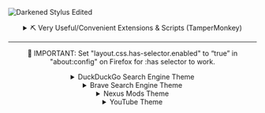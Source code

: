 ![Darkened Stylus Edited](https://user-images.githubusercontent.com/78914154/191014782-882e8712-0aa4-441a-b7e4-cbb73d9e5fe6.png)

<details>
  <summary align="center">⛏ Very Useful/Convenient Extensions & Scripts (TamperMonkey)</summary>
  <br>

### Extensions
**[Firefox Color](https://addons.mozilla.org/en-US/firefox/addon/firefox-color/)** | Build, save and share beautiful Firefox themes.  
**[Canvas Blocker](https://addons.mozilla.org/en-US/firefox/addon/canvasblocker/)** | Alters some JS APIs to prevent fingerprinting.  
**[Bypass Paywalls Clean](https://addons.mozilla.org/en-US/firefox/addon/bypass-paywalls-clean/)** | Bypass Paywalls of (custom) news sites.  
**[DownThemAll!](https://addons.mozilla.org/en-US/firefox/addon/downthemall/)** | The Mass Downloader for your browser; this does a lot more than I thought.  
**[Enhancer for YouTube](https://addons.mozilla.org/en-US/firefox/addon/enhancer-for-youtube/)** | Take control of YouTube and boost your user experience! Bye Bye ads.  
**[FastForward](https://addons.mozilla.org/en-US/firefox/addon/fastforwardteam/)** | Don't waste time with compliance. Use FastForward to skip annoying URL "shorteners".  
**[Vimium C - All by Keyboard](https://addons.mozilla.org/en-US/firefox/addon/vimium-c/)** | A keyboard shortcut tool for keyboard-based page navigation + more.  
**[Simple Translate](https://addons.mozilla.org/en-US/firefox/addon/simple-translate/)** | Quickly translate selected or typed text on web pages. Supports Google Translate and DeepL API.  
**[Skip Redirect](https://addons.mozilla.org/en-US/firefox/addon/skip-redirect/)** | This add-on tries to extract the final url from the intermediary url and goes there straight away if successful.  
**[New Window Setup](https://addons.mozilla.org/en-US/firefox/addon/new_window_setup/)** | New Window Setup allows you to setup where will Firefox create new windows - on which monitor and with what size.  
**[Gesturefy](https://addons.mozilla.org/en-US/firefox/addon/gesturefy/)** | Navigate, operate, and browse faster with mouse gestures! A customizable mouse gesture add-on with a variety of different commands.  
**[SponsorBlock - Skip Sponsorships on YouTube](https://addons.mozilla.org/en-US/firefox/addon/sponsorblock)**  | An community driven database to remove sponsors section and stuff from YouTube videos. (not to be confused with ads.)  
**[uBlock Origin](https://addons.mozilla.org/en-US/firefox/addon/ublock-origin/)** | Bypass Ads, link shortner, script blocker and much more | **[The Big Blocklist Collection](https://firebog.net/)** | **[Block Keywords](https://www.reddit.com/r/uBlockOrigin/comments/zwmasb/anyone_has_any_idea_how_to_block_keywords_on/)** | **[Hide Element That Contains A Certain Word](https://superuser.com/questions/1285891/ublock-hide-any-element-that-contains-text-with-a-given-word)** & **[Filter Syntax](https://github.com/gorhill/uBlock/wiki/Static-filter-syntax#style)**.  

### Scripts
**[Steam Bundle Sites Extension](https://greasyfork.org/en/scripts/32865-steam-bundle-sites-extension)** | A steam bundle sites' tool kits.  
**[Login reminder popup remover](https://greasyfork.org/en/scripts/395497-login-reminder-popup-remover)** | Removes the nagging login popups and banner.  
**[YouTube CPU Tamer by AnimationFrame](https://greasyfork.org/en/scripts/431573-youtube-cpu-tamer-by-animationframe)** | Reduce Browser's Energy Impact for playing YouTube Video.  
**[General URL Cleaner](https://greasyfork.org/en/scripts/395298-general-url-cleaner)**/**[Link Untracker](https://greasyfork.org/en/scripts/35605-link-untracker)** | Remove tracking elements from links, or you can use **[uBlock Origin](https://www.reddit.com/r/uBlockOrigin/comments/sxfxm8/trying_to_reduce_the_use_of_redundant_extensions/)** for this.  
**[Nexus No Wait](https://greasyfork.org/en/scripts/394039-nexus-no-wait)** | Download from Nexusmods.com without wait and redirect (support Manual/Vortex/MO2/NMM).  
**[Simple YouTube Age Restriction Bypass](https://greasyfork.org/en/scripts/423851-simple-youtube-age-restriction-bypass)** | Watch age restricted videos on YouTube without login and without age verification.  
**[Get Data from Steam / SteamDB](https://github.com/Sak32009/GetDLCInfoFromSteamDB/)** | Extracts all data needed to generate DLCs formats, depot.sha1 and appmanifest.acf for Steam games.  
**[Youtube-Recommended-Remover](https://github.com/misspent/Youtube-Recommended-Remover)** | Hover over a YouTube video's thumbnail with your mouse while holding down assigned key to remove it.  
**[Pagetual](https://greasyfork.org/en/scripts/438684-pagetual)** | Most powerful auto-pager script. Auto loading next paginated web pages and inserting into current page + supports thousands of sites.  
**[YouTube Web Tweaks](https://greasyfork.org/en/scripts/447802-youtube-web-tweaks)** | It speeds up YouTube by 50% by modified configs (including the removal of the annoying "Video paused. Continue watching?" popup).  
**[Netflix Marathon (Pausable)](https://greasyfork.org/en/scripts/420475-netflix-marathon-pausable)** | skips recaps, intros, credits, and ads, and clicks "next episode" prompts on Netflix, Amazon Prime Video, Hulu, HBO Max, Starz, Disney+, and Hotstar.  
**[Steam Currency Convert: Convert ARS to USD](https://greasyfork.org/en/scripts/444117-steam-currency-convert-convert-ars-to-usd)** | Very easy to modify yourself.  

### Others
~~**[Crunchyroll Skip Ads](https://greasyfork.org/en/scripts/398005-crunchyroll-skip-ads)**~~ | Skips ads on crunchyroll.  
**[Steam Bundle Sites Extension](https://greasyfork.org/en/scripts/32865-steam-bundle-sites-extension)** | A steam bundle sites' tool kits.  
**[AdNauseam](https://github.com/dhowe/AdNauseam)** | If what they say does work, then I'm sold **[Click me](https://youtu.be/jJsGxsF3CLc)**.  
**[Linkify Plus Plus](https://greasyfork.org/en/scripts/4255-linkify-plus-plus)** | Based on Linkify Plus. Turn plain text URLs into links.  
**[Pirated games on store pages](https://greasyfork.org/en/scripts/447044-pirated-games-on-store-pages)** | Adds links to pirated games on multiple stores.  
**[Anti-Cookies Consent](https://greasyfork.org/en/scripts/432050-anti-cookies-consent/code)** / **[I still don't care about cookies](https://chrome.google.com/webstore/detail/i-still-dont-care-about-c/edibdbjcniadpccecjdfdjjppcpchdlm/related)** | Removes cookie warnings/pop-ups.  

</details>

---
<p align="center">
📢 IMPORTANT: Set "layout.css.has-selector.enabled" to “true” in "about:config" on Firefox for :has selector to work.
<p>

<details>
  <summary align="center">DuckDuckGo Search Engine Theme</summary>
  <br>

## ⛔ Best on 1440p+ monitors; not tested on a 1080p display given that I don't have one.

📢 **IMPORTANT**: Your browser has to support :has selector for this and most of my other themes to work properly | Set `layout.css.has-selector.enabled` to “true” in `about:config` on Firefox for :has selector to work.  
📢 **IMPORTANT**: Add/remove an "M" at the end of the "duckduckgo.co(m)" below each snippet section for the snippet to work/not  
📢 **IMPORTANT**: If you have issues please click the "Homepage" button and go to issues on the GitHub page or click [this](https://github.com/misspent/Darkened-Stylus-Themes/issues).  
📢 **IMPORTANT**: Enable Dark Mode in quick settings  
**Other**: Zoom 90% on 1440p for ultimate climax (ctrl+scroll wheel up/down)  

### 📥 Installation
Set your appearance to "Dark" on YouTube  
Make sure you have the Stylus browser extension installed   
    - **[Chrome Webstore](https://chrome.google.com/webstore/detail/stylus/clngdbkpkpeebahjckkjfobafhncgmne)**  
    - **[Firefox Addons](https://addons.mozilla.org/en-US/firefox/addon/styl-us/)**  
After installing, head over to [this link](https://userstyles.world/style/12012/duckduckgo-styled) and click the "install" button. When it redirects you click "Install Stylus" button at the top left of that page.  

### My Other Themes
- [YouTube Theme](https://userstyles.world/style/6817/youtube-styled)  
- [Nexus Mods Theme](https://userstyles.world/style/6620/nexus-mods-darkened)
- [Brave Search Engine Theme](https://userstyles.world/style/7292/brave-styled)  

<h1 align="center">Preview</h1>

![1  DuckDuckGo All Page Image](https://github.com/misspent/Darkened-Stylus-Themes/assets/78914154/af5706e4-57a6-493e-99d7-c1f94d75994c)

### ✅ Features
* ✔️ More Results
* ✔️ Everything Square
* ✔️ Variables so you can tweak yourself
* ❌ If you have a 1080p monitor, you might need to modify the classes for which I haven't defined variables  
* ⭕ Work in progress, not perfect and more than likely never will be
* ⛔ Works in different ways depending on your resolution, I only have 1440p display
* ⛔ I use the [LibreWolf](https://librewolf.net) Browser  

### 🛠️ Random bs to you
- If you have a 1080p display and know CSS, any help with making it look "right" will be greatly appreciated. You'll have to open something on my [GitHub](https://github.com/misspent/Darkened-Stylus-Themes) to be able to contact me. Hopefully I respond fast given how I get Discord notifications (massive QoL).  
- I do not use DuckDuckGo as my search engine; I use [Brave](https://search.brave.com/). So if something does get changed, I may not know.  

<h1 align="center", margin= "0">📷 More Screenshots</h1>

<h4 align="center">(Previews/screenshots may become out-of-date at some point)</h4>

### More News Results

![3  DuckDuckGo News Page Image](https://github.com/misspent/Darkened-Stylus-Themes/assets/78914154/f6d372b3-73b7-403b-a88d-38b3243a4a5f)

### Videos Section Results

![2  DuckDuckGo Videos Page Image](https://github.com/misspent/Darkened-Stylus-Themes/assets/78914154/0e0dad1d-a3fd-4142-92a6-1222a4287bd4)

### Make sure your settings are this (Infinite Scroll should be fine?)

![5  DuckDuckGo Settings Image](https://github.com/misspent/Darkened-Stylus-Themes/assets/78914154/25a01337-538b-4924-9b55-c319a2e7d059)

<details>
  <summary align="center">📜 Configurable & Extra's</summary>
  <br>

### ⌨ Variables

```css
:root {
    /* Main colours */
    --background-primary: #101010;
    --background-secondary: #161616;
    --background-tertiary: #181818;
    --background-snippet: #151515;
    --background-other: #121212; /* Related searches container background */
    /* Buttons/Other */
    --more-buttons: #202020;
    --more-button-hover: #252525;
    --border-color: #202020;
    --Result-Seperator: none; /* none = off, initial = on | Settings this to "none" = infinite scrolling effect... Looks hot */
    /* Optional */
    --Website-link-Directory-tree: inherit; /* none = off, inherit = on */
    --Feedback-button: none; /* none = off, flex = on */
    --main-footer: none; /* none = off, block = on */
    /* Results, work together | Increase/decrease other values by 1 when changing "--Result-Snippets" | DO NOT GO LOWER THAN 2! */
    --Result-Snippets: 3;
    --Searches-Related-Start: 3;
    --Searches-Related-End: 4;
	--News-Section-Snippets: 3;
   /* Removals | none = off, block = on */
   --Related-Searches-Container: none; /* Related Searches */
   --Recent-News-Container: none; /* Recent News */
   --Images-for-Container: none; /* Images for */
   --Videos-Container: none; /* Videos */
   --DuckDuckGo-Logo-Top: none; /* DDG Icon */
}
```

</details>


</details>

<details>
  <summary align="center">Brave Search Engine Theme</summary>
  <br>

<h1 align="center">Preview</h1>

![Preview Brave Search Engine](https://github.com/misspent/Darkened-Stylus-Themes/assets/78914154/7ec6edaf-034b-429b-a355-e28d9a802411)

<h1 align="center">📌 Information</h1>

### 📥 Installation
Set your appearance to "Dark" on YouTube  
Make sure you have the Stylus browser extension installed   
    - **[Chrome Webstore](https://chrome.google.com/webstore/detail/stylus/clngdbkpkpeebahjckkjfobafhncgmne)**  
    - **[Firefox Addons](https://addons.mozilla.org/en-US/firefox/addon/styl-us/)**  
After installing, head over to [this link](https://userstyles.world/style/7292/brave-styled) and click the "install" button. When it redirects you click "Install Stylus" button at the top left of that page.  
📢 **IMPORTANT**: Add/remove an "M" at the end of the "search.brave.co(m)" below each snippet section for the snippet to work/not  
📢 **IMPORTANT**: Enable Dark Mode in quick settings 

### ✅ Features
* ✔️ Everything is square
* ✔️ Colour coding (optional)
* ✔️ More results + Other features
* ❌ Can't change the colours of anything unless you know what you're looking for 
* ⭕ Work in progress, not perfect and more than likely never will be.
* ⛔ May not work properly for other browsers, nor will it work that well when not in dark mode
* ⛔ Works in different ways depending on your resolution, I only have 1440p display.

### 🖥️ Scripts I use
[Brave - Discussions Reddit Title Replacer](https://greasyfork.org/en/scripts/477491-brave-discussions-reddit-title-replacer)  
[Brave Auto-Expand All "Show More" buttons + Others](https://greasyfork.org/en/scripts/477492-brave-auto-expand-all-show-more-buttons-others)  

<details>
  <summary align="center">📜 Configurable & Extra's</summary>
  <br>

<h3 align="center">⌨ Variables</h3>

```css
:root {
    --Feedback-Right-Sidebar-Button: none;  /* none = off, flex = on */
    --Find-elsewhere-bar: none; /* none = off, flex = on */
    /* => More Results Amount <= */
    --Result-Tiles: 3; /* Default= 3 */
}
```

</details>


<h1 align="center", margin= "0">📷 More Screenshots</h1>

<h4 align="center">(Previews/screenshots may become out-of-date at some point)</h4>

<h3 align="center">Images Results Page</h3>

![Images - Brave Search Engine](https://github.com/misspent/Darkened-Stylus-Themes/assets/78914154/b4620e17-2c55-45a6-a50f-d7d89b9a117f)

<details>
  <summary align="center">🖥️ Different Displays Examples</summary>
  <br>

<h3 align="center">1080p Display</h3>

![Brave All Results (1080p Display)](https://user-images.githubusercontent.com/78914154/201535147-1c9e4273-d5eb-4ad8-b39d-d586bb4916d3.png)

<h3 align="center">1440p Display</h3>

![Brave All Results - More Results (1440p Display)](https://user-images.githubusercontent.com/78914154/201535151-a6d66ced-6ce0-424a-a224-cf6d9937e0ef.png)

</details>


<h3 align="center">More Results All Page (outdated)</h3>

![Brave All Results - More Results](https://user-images.githubusercontent.com/78914154/201535136-2a827800-0cb8-4c55-b954-ce6abc213ed3.png)

| Videos Section | News Section |
| :---------: | :---------: |
| <img width=475 src="https://github.com/misspent/Darkened-Stylus-Themes/assets/78914154/ffe70365-5480-49e8-af78-6bfb600215c1"></img>  | <img width=480 src="https://github.com/misspent/Darkened-Stylus-Themes/assets/78914154/50ff5e78-c5fe-4706-b585-257737da937a"></img>  |


</details>


<details>
  <summary align="center">Nexus Mods Theme</summary>
  <br>

<h1 align="center">Preview</h1>

![Main Game Mod Page](https://user-images.githubusercontent.com/78914154/199609133-ad16ca07-1913-4629-b7fe-313a04b4ac15.png)

<h1 align="center">📌 Information</h1>

### 📥 Installation
Make sure you have the Stylus browser extension installed   
    - **[Chrome Webstore](https://chrome.google.com/webstore/detail/stylus/clngdbkpkpeebahjckkjfobafhncgmne)**  
    - **[Firefox Addons](https://addons.mozilla.org/en-US/firefox/addon/styl-us/)**  
After installing, head over to [this link](https://userstyles.world/style/6620/nexus-mods-darkened) and click the "install" button. 
When it redirects you click "Install Stylus" button at the top left of that page.  
    - Optional: **[Nexus no wait](https://greasyfork.org/en/scripts/394039-nexus-no-wait)** | You'll need TamperMonkey extension for this to work.  

### ✅ Features
* ✔️ Good ol' darkness
* ✔️ Optional Scrollbars
* ✔️ Optional Compact Mode
* ❌ Can't change the colours of particular stuff unless you know what you're looking for
* ⭕ Work in progress and "should" stay up-to-date
* 🌟 List > Tiles

<details>
  <summary align="center">📜 Configurable & Extra's</summary>
  <br>

<h3 align="center">⌛ Extra Information</h3>

- You can disable the whole "Compact" section to make Nexus look somewhat normal but with Darkened's colour scheme  
- Switch between the display modes -> Tiles & List on Nexus (Tiles is the best in my opinion)  

<h3 align="center">⌨ Variables</h3>

```css
:root {
    --Hot-Mods: flex;  /* none = off, flex = on | Example: https://www.nexusmods.com/skyrim */
    --Premium-Banner: none; /* none = off, flex = on | Example: https://www.nexusmods.com/eldenring */
    --Collection-banner: flex; /* none = off, flex = on | Example: https://www.nexusmods.com/skyrim */
    --Top-Searchbar-Icon: none;  /* none = off, flex = on */
    --footer-Main: none; /* none = off, grid = on | Stats, Support, etc */
    --footer-social: none; /* none = off, grid = on | Discord, Twitter, Facebook, etc */
    --footer-ToS: none; /* none = off, flex = on | Copyright acts, Terms of Service & Privacy Policy */
    --Wrapper: 1920px; /* Inherit = max-content?, Default: 1340px */
    --Tile-Description-Height: 180px;
    --Mod-Tiles: 4;
    --Mod-Tiles-Home-Page: 7; /* Change this when you're on display mode "List" NOT "Tiles" */
    --Filter-Order: none; /* none = off, inherit = on */
    --Filter-Show-Premium-Only: none; /* none = off, inherit = on */

    /* Normal NexusMods colour imo  */
    --theme-primary: #D98F40;
    --theme-primary-translucent: #da8e35d8;
    --theme-secondary: #b4762c;
    --theme-dark: #C87B28;
}
body.scheme-theme-ReskinBlue { /* Example: https://www.nexusmods.com/skyrim/mods/3863 */
    --theme-primary: #57a5cc;
    --theme-primary-translucent: #57a5ccd8;
    --theme-secondary: #4584a3;
    --theme-dark: #356983;
}
body.scheme-theme-Sepia { /* Example: https://www.nexusmods.com/darksouls3/mods/310 */
    --theme-primary: #a5704f;
    --theme-primary-translucent: #a5704fd8;
    --theme-secondary: #9a7d6b;
    --theme-dark: #604331;
}
```

<h3 align="center">Optional List & Tile version -> change the "--Mod-Tiles" to your liking </h3>

<div align="center">

https://user-images.githubusercontent.com/78914154/191626228-b5b0e9ec-dd0b-4763-a289-f3bf144dc870.mp4

</div>

</details>


<h1 align="center", margin= "0">📷 More Screenshots</h1>

<h4 align="center">(Previews/screenshots may become out-of-date at some point)</h4>

<h3 align="center">Main Page</h3>

![Main Page](https://user-images.githubusercontent.com/78914154/191014886-03e56aec-4291-40fa-8afd-c33daee1d757.png)

<h3 align="center">Main Game Home Page</h3>

![Main Game Home Page](https://user-images.githubusercontent.com/78914154/191014940-bcfc8697-d027-4436-9f24-5823cc89ade1.png)

<h3 align="center">Game Mods Page (Grid)</h3>

![Grid Game mods page](https://user-images.githubusercontent.com/78914154/192757905-672866e6-2af3-43be-a122-b790ced1d6bb.png)

<h3 align="center">Main Game Home Page Compact (Grid)</h3>

![Main Game Home Page Version 2](https://user-images.githubusercontent.com/78914154/192758014-bba9180a-bd5c-4d34-8f3f-78380106c631.png)

</details>



<details>
  <summary align="center">YouTube Theme</summary>
  <br>

<h1 align="center">Preview</h1>

![Home Page - Highly Configurable  Edited](https://user-images.githubusercontent.com/78914154/230607792-18bb785f-9bb3-4839-a5f9-6cf08cb143d7.gif)

<h1 align="center">📌 Information</h1>

### 📥 Installation
Set your appearance to "Dark" on YouTube  
Make sure you have the Stylus browser extension installed   
    - **[Chrome Webstore](https://chrome.google.com/webstore/detail/stylus/clngdbkpkpeebahjckkjfobafhncgmne)**  
    - **[Firefox Addons](https://addons.mozilla.org/en-US/firefox/addon/styl-us/)**  
After installing, head over to [this link](https://userstyles.world/style/6817/youtube-mods-darkened) and click the "install" button. When it redirects you click "Install Stylus" button at the top left of that page.  
📢 **IMPORTANT**: Add/remove an "M" at the end of the "youtube.co(m)" below each snippet section for the snippet to work/not  
📢 **IMPORTANT**: Enable Dark Mode in appearance settings 

### 🔌 **You'll need TamperMonkey extension for the optional extension to work.**  
**Main**  
➪      Optional: **[SponsorBlock - Skip Sponsorships on YouTube](https://addons.mozilla.org/en-US/firefox/addon/sponsorblock)**  | An community driven database to remove sponsors section and stuff from YouTube videos. (not to be confused with ads.)  
➪      Optional: **[I'm not interested in this fucking YouTube video!](https://greasyfork.org/en/scripts/436380-i-m-not-interested-in-this-youtube-video)**  
➪      Optional: **[Simple YouTube Age Restriction Bypass](https://greasyfork.org/en/scripts/423851-simple-youtube-age-restriction-bypass)**  
➪      Optional: **[Youtube Anti Shorts](https://greasyfork.org/en/scripts/441709-youtube-anti-shorts)**  
**Other**  
➪      Optional: **[Youtube - dismiss sign-in](https://greasyfork.org/en/scripts/412178-youtube-dismiss-sign-in)**  
➪      Optional: **[Login reminder popup remover](https://greasyfork.org/en/scripts/395497-login-reminder-popup-remover)**  
➪      Optional: **[YouTube Polymer Engine Fixes](https://greasyfork.org/en/scripts/405614-youtube-polymer-engine-fixes)**  
➪      Optional: **[YouTube - Proper Description](https://greasyfork.org/en/scripts/440613-youtube-proper-description)**  
➪      Optional: **[Return YouTube Dislike - Script](https://greasyfork.org/en/scripts/436115-return-youtube-dislike)** | **[Return YouTube Dislike - Extension](https://addons.mozilla.org/en-US/firefox/addon/return-youtube-dislikes/)**  
➪      Optional: **[Youtube Ad Cleaner(Include Non-Skippable Ads- works)](https://greasyfork.org/en/scripts/386925-youtube-ad-cleaner-include-non-skippable-ads-works)** or **[Auto Close YouTube Ads](https://greasyfork.org/en/scripts/9165-auto-close-youtube-ads)**  
➪      Optional: **[YouTube - Remove YouTube shorts and noise from main page](https://greasyfork.org/en/scripts/450047-youtube-remove-youtube-shorts-and-noise-from-main-page)**  
➪      Optional: **[Nova YouTube](https://greasyfork.org/en/scripts/433360-nova-youtube)** | Big boy version of **[Enhancer for YouTube™](https://chrome.google.com/webstore/detail/enhancer-for-youtube/ponfpcnoihfmfllpaingbgckeeldkhle?hl=en-US)**  
**Better Performance**  
➪ Optional: **[YouTube Web Tweaks](https://greasyfork.org/en/scripts/447802-youtube-web-tweaks)** | It speeds up YouTube by 50% by modified configs (including the removal of the Shorts button and the "Video paused. Continue watching?" popup).  
➪ Optional: **[YouTube CPU Tamer by AnimationFrame](https://greasyfork.org/en/scripts/431573-youtube-cpu-tamer-by-animationframe)** | Tested this whilst playing a game on my primary monitor and watching a video on my second monitor; it shockingly helped more than I thought it would. It's less choppy in most circumstances than it was with it off and makes it 20x more bearable. This, in conjunction with "YouTube Web Tweaks", makes the overall experience of YouTube better imo. Things load quicker, and it overall feels sharper.  


### ✅ Features
* ✔️ Optional More Home Results
* ✔️ Optional More Comments Results
* ✔️ Optional Sidebar Hidden unless hovered
* ✔️ Optional More Watching Video Recommended Results
* ✔️ Remove text from action buttons except the Like/Dislike buttons
* ✔️ Old YouTube Layout (not made by me | Thank You sapondanaisriwan)
* ✔️ + More options that I'm too lazy to add here
* ❌ Can't change the colours of certain stuff unless you know what you're looking for
* ❌ I can't change the suggestion dropdown when you select the search bar… With/without the privacy settings on  
* ⭕ Work in progress, not perfect and more than likely never will be.
* ⛔ May not work properly for other browsers, nor will it work that well when signed out
* ⛔ I use the LibreWolf Browser (108.0.1-1 as of 07/04/2023)
* ➪ ⛔ ~~I have YouTube Premium, so I have no idea what it would look like without YouTube Premium~~.

<details>
  <summary align="center">📜 Configurable & Extra's</summary>
  <br>

<h3 align="center">⌛ Extra Information</h3>

- You can disable the other 2 sections to make the results and comment section look "normal"  
- I have YouTube Premium, so I have no idea what it would look like without YouTube Premium.

<h3 align="center">⌨ Variables</h3>

```css
:root {
    --background-primary: #212121;
    --background-secondary: #090909;
    --background-tertiary: #121212;
    --background-hover: #202020;
    --background-video-renderer: #101010;
    --background-comment-renderer: rgba(28, 28, 28, 1);
    --background-title: #151515;
    --background-description: #181818;
    --title-text: #ccc;
    --server-radius: 0px;
    --avatar-radius: 0px;
    /* => Optional Tweaks <= */
    --header-Chip-bar: flex; /* none = OFF | flex = ON | Home Page */
    --Sidebar-Buy-Download-Advertisement: none; /* none = OFF | block = ON | Watching a Video Sidebar on right side */
    --YouTube-Title-Hash-Tag: none; /* none = OFF | block = ON */
    --Donation-Containers: none; /* none = OFF | block = ON | Watching a Video Sidebar on right side */
    --Only-Recommended-on-Homepage: none; /* none = OFF | flex = ON */
    --Action-Bar-Names-Save-Share-Etc: inline-block; /* none = OFF | inline-flex = ON */
    --Info-Card: none; /* none = OFF | flex = ON */
    /* Sidebar */
    --entry-shorts: none; /* none = OFF | flex = ON */
    --Home-Explore-Section-Sidebar: flex; /* none = OFF | flex = ON */
    --Originals-Sidebar-Tab: flex; /* none = OFF | flex = ON */
    --YouTube-Music-Sidebar-Tab: flex; /* none = OFF | flex = ON */
    --Whole-Explore-Section-Sidebar: block;  /* none = OFF | block = ON */
    --Whole-More-From-YouTube-Section: block; /* none = OFF | block = ON */
    --Useless-Service-Sidebar-Tabs: flex; /* none = OFF | flex = ON */
    --Sidebar-Credits-Footer: none; /* none = OFF | block = ON */
    /* Video Toolbar Buttons | none = OFF | inline-flex = ON */
    --Download-Button: inline-flex;
    --Thanks-Button: none;
    --Clip-Button: none;
    /* => Additions <= */
    --Subscription-Tab-Tiles-Width: 1704px; /* 2343px/2130px/1920px for 1440p & 1704px for 1080p | Default: 1278px/1284px; */
    --Comments: 2;
    /* => YouTube Search Result Tiles Amount <= */
    --Main-Results-Width: 100%; /* 1920px/2100px = Good | 100% = maximize space */
    --Result-Tiles: 4;
}
```

</details>

<details>
  <summary align="center">My uBlock Origin Filters</summary>
  <br>

## ⌛ Add this to your "My Filters" page

```
! ===============================> YouTube <===============================
! iframe redirect | Remove this if you don't want the uBlock lock on videos that aren't on YouTube
||youtube.com^$3p,frame,redirect=click2load.html
||youtube-nocookie.com^$3p,frame,redirect=click2load.html
! Removes Google Dialogs Login on Various Sites
||accounts.google.com/gsi/*$xhr,script,3p

! YouTube Comments Cleaner | This removes those bot comments... Add more if you find them | Top = replies of replies, bottom = comment itself
www.youtube.com##.ytd-comment-replies-renderer:has(#author-text) .style-scope.ytd-comment-renderer:has-text(/Finally it’s here|Here is new fu vid!|This is the clip u all looking for|Here is new ful vid!|Here is new full vid!|Finally Here is the fu clips!!| Finally Here is the ful clips!!|Finally Here is the full clips!!|translate|LETS BE HONEST WE ALL REMEMBER THIS RECORD|I forgot to close the camera|my content is better|Here is the full clip|DONT READ MY PROFILE PICTURE|Look at my banner for cookies|I upload funny entertaining videos|Lucky prize winners|Claim your prize|you will see it|Read My Profile|Link to the clip that explains|IM SUBBING EVERYONE WHO SUBS ME|IM SUBBING EVERYONE WHO SUBS TO ME|JJ said my music was fire on my page |MY CONTENT IS SO MUCH BETTER|BOT|L bot|Ratio bot|okay bot|Telegram|Teleegram|https://youtu.be/-1ddgHa_c-0|https://youtu.be/yoUsZ5cyu-4|F*CК МЕ. ТАР 0N MY РIC|TАР 0N MY РIC/i)
www.youtube.com###contents .style-scope.ytd-item-section-renderer:has-text(/Telegram|Teleegram/i)

! YouTube Keywords blur thumbnail | Search Results
www.youtube.com##ytd-video-renderer:has-text(Trailer) ytd-thumbnail:style(filter: grayscale(100%) blur(8px))
www.youtube.com##ytd-video-renderer:has-text(Spoiler) ytd-thumbnail:style(filter: grayscale(100%) blur(8px))
www.youtube.com##ytd-video-renderer:has-text(Final Boss) ytd-thumbnail:style(filter: grayscale(100%) blur(8px))
! YouTube Keywords Hover | Hovering over thumbnail removes the blur - Search Results
www.youtube.com##ytd-video-renderer:has-text(Trailer) ytd-thumbnail:hover:style(filter: grayscale(0%) blur(0px))
www.youtube.com##ytd-video-renderer:has-text(Spoiler) ytd-thumbnail:hover:style(filter: grayscale(0%) blur(0px))
www.youtube.com##ytd-video-renderer:has-text(Final Boss) ytd-thumbnail:hover:style(filter: grayscale(0%) blur(0px))
! YouTube Keywords blur thumbnail | Home & Subscription Results
www.youtube.com##ytd-rich-grid-media:has-text(Trailer) ytd-thumbnail:style(filter: grayscale(100%) blur(8px))
www.youtube.com##ytd-rich-grid-media:has-text(Spoiler) ytd-thumbnail:style(filter: grayscale(100%) blur(8px))
www.youtube.com##ytd-rich-grid-media:has-text(Final Boss) ytd-thumbnail:style(filter: grayscale(100%) blur(8px))
! YouTube Keywords Hover | Hovering over thumbnail removes the blur - Home & Subscription Results
www.youtube.com##ytd-rich-grid-media:has-text(Trailer) ytd-thumbnail:hover:style(filter: grayscale(0%) blur(0px))
www.youtube.com##ytd-rich-grid-media:has-text(Spoiler) ytd-thumbnail:hover:style(filter: grayscale(0%) blur(0px))
www.youtube.com##ytd-rich-grid-media:has-text(Final Boss) ytd-thumbnail:hover:style(filter: grayscale(0%) blur(0px))
! YouTube Keywords Whitelist | Add channels you wish to whitelist here
www.youtube.com##ytd-rich-grid-media:has-text(Ryan Kinel) ytd-thumbnail:style(filter: none)
www.youtube.com##ytd-rich-grid-media:has-text(Kira) ytd-thumbnail:style(filter: none)

! YouTube Consent Popup | YouTube stops videos from playing if you don't "complete" the popup, this does it for you... uBlock = GOD
youtube.com##+js(set, ytInitialData.topbar.desktopTopbarRenderer.interstitial.consentBumpRenderer.forceConsent, false)
youtube.com##+js(json-prune, [].response.topbar.desktopTopbarRenderer.interstitial.consentBumpRenderer)
youtube.com##+js(json-prune, topbar.desktopTopbarRenderer.interstitial.consentBumpRenderer)

! 2021-12-01: When specific videos redirect persistently to consent page try this filter (discussion: https://redd.it/r3ec5x ):
youtube.com##+js(set, ytInitialData.onResponseReceivedEndpoints, undefined)

! 2021-12-14 YT consent v2 https://github.com/uBlockOrigin/uAssets/issues/7636#issuecomment-992858673
youtube.com##+js(set, ytInitialData.topbar.desktopTopbarRenderer.interstitial.consentBumpV2Renderer, undefined)
youtube.com##+js(json-prune, [].response.overlay.consentBumpV2Renderer topbar.desktopTopbarRenderer.interstitial.consentBumpV2Renderer overlay.consentBumpV2Renderer response.overlay.consentBumpV2Renderer)

! 2022-10-16 when navigating directly to #shorts
youtube.com##+js(set, ytInitialData.desktopTopbar.desktopTopbarRenderer.interstitial.consentBumpV2Renderer, undefined)
```

</details>


<h1 align="center", margin= "0">📷 More Screenshots</h1>

<h4 align="center">(Previews/screenshots may become out-of-date at some point)</h4>

<h3 align="center">YouTube Watching Video</h3>

![YouTube Watching Video SS  Version 4](https://user-images.githubusercontent.com/78914154/229382329-0e33d87b-6d22-44b6-b7ad-c3c514e57011.png)

<h3 align="center">[1440p] Watching Video in Theater mode (Configurable)</h3>
	
![1440p Theater Tweak - Everything in section Dream Stuff](https://user-images.githubusercontent.com/78914154/229839432-1676e0de-0349-422f-a6c8-11a7263fbe18.png)

<h3 align="center">Compact and More Results (Both Optional)</h3>

![GIF  Optional Compact and More Results](https://user-images.githubusercontent.com/78914154/194886541-2980fd74-b455-4be0-aa83-ec19108bc4af.gif)


| Compact Comments | More Subscription Tiles |
| :---------: | :---------: |
| <img width=475 src="https://user-images.githubusercontent.com/78914154/194765982-f6c71a41-5f22-480c-92f9-116ae64e4484.gif"></img>  | <img width=480 src="https://user-images.githubusercontent.com/78914154/194863165-3ffa4362-526b-4af3-b1c7-13b71c7b43a8.gif"></img>  |

</details>


